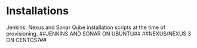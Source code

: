 # Installations
Jenkins, Nexus and Sonar Qube installation scripts at the time of provisioning.
##JENKINS AND SONAR ON UBUNTU##
##NEXUS/NEXUS 3 ON CENTOS7##

